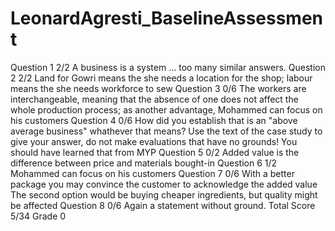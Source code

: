 # LeonardAgresti_BaselineAssessment
Question 1 2/2
A business is a system ... too many similar answers.
Question 2 2/2
Land for Gowri means the she needs a location for the shop; labour means the she needs workforce to sew
Question 3 0/6
The workers are interchangeable, meaning that the absence of one does not affect the whole production process; as another advantage, Mohammed can focus on his customers
Question 4 0/6
How did you establish that is an "above average business" whathever that means? Use the text of the case study to give your answer, do not make evaluations that have no grounds! You should have learned that from MYP
Question 5 0/2
Added value is the difference between price and materials bought-in
Question 6 1/2
Mohammed can focus on his customers
Question 7 0/6
With a better package you may convince the customer to acknowledge the added value The second option would be buying cheaper ingredients, but quality might be affected
Question 8 0/6
Again a statement without ground.
Total Score 5/34 Grade 0

